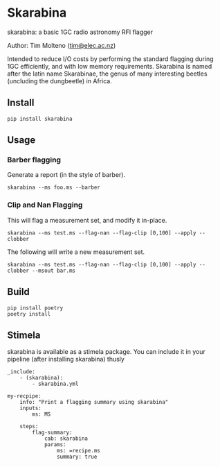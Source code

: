 # Skarabina

skarabina: a basic 1GC radio astronomy RFI flagger

Author: Tim Molteno (tim@elec.ac.nz)

Intended to reduce I/O costs by performing the standard flagging during 1GC efficiently, and with low memory requirements. Skarabina is named after the latin name Skarabinae, the genus of many interesting beetles (uncluding the dungbeetle) in Africa.

## Install

    pip install skarabina
    
## Usage

### Barber flagging

Generate a report (in the style of barber).

    skarabina --ms foo.ms --barber
    
### Clip and Nan Flagging

This will flag a measurement set, and modify it in-place.

    skarabina --ms test.ms --flag-nan --flag-clip [0,100] --apply --clobber
    
The following will write a new measurement set.

    skarabina --ms test.ms --flag-nan --flag-clip [0,100] --apply --clobber --msout bar.ms

    
## Build

    pip install poetry
    poetry install

## Stimela

skarabina is available as a stimela package. You can include it in your pipeline (after installing skarabina) thusly

    _include:
        - (skarabina):
            - skarabina.yml
            
    my-recpipe:
        info: "Print a flagging summary using skarabina"
        inputs:
            ms: MS

        steps:
            flag-summary:
                cab: skarabina
                params:
                    ms: =recipe.ms
                    summary: true
